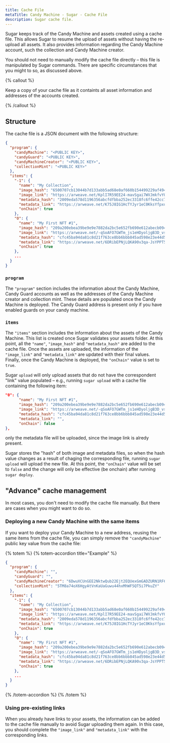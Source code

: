 ```yaml
---
title: Cache File
metaTitle: Candy Machine - Sugar - Cache File
description: Sugar cache file.
---
```


Sugar keeps track of the Candy Machine and assets created using a cache file. This allows Sugar to resume the upload of assets without having the re-upload all assets. It also provides information regarding the Candy Machine account, such the collection and Candy Machine creator.

You should not need to manually modify the cache file directly – this file is manipulated by Sugar commands. There are specific circumstances that you might to so, as discussed above.

{% callout %}

Keep a copy of your cache file as it containts all asset information and addresses of the accounts created.

{% /callout %}

## Structure

The cache file is a JSON document with the following structure:

```json
{
  "program": {
    "candyMachine": "<PUBLIC KEY>",
    "candyGuard": "<PUBLIC KEY>",
    "candyMachineCreator": "<PUBLIC KEY>",
    "collectionMint": "<PUBLIC KEY>"
  },
  "items": {
    "-1": {
      "name": "My Collection",
      "image_hash": "6500707cb13044b7d133abb5ad68e0af660b154499229af49419c86a251a2b4d",
      "image_link": "https://arweave.net/KplI7R59EE24-mavSgai7WVJmkfvYQKhtTnqxXPlPdE?ext=png",
      "metadata_hash": "2009eda578d1196356abcfdfbba252ec3318fc6ffe42cc764a624b0c791d8471",
      "metadata_link": "https://arweave.net/K75J8IG1HcTYJyr1eC0KksYfpxuFMkPONJMpUNDmCuA",
      "onChain": true
    },
    "0": {
      "name": "My First NFT #1",
      "image_hash": "209a200ebea39be9e9e7882da2bc5e652fb690e612abecb094dc13e06db84e54",
      "image_link": "https://arweave.net/-qSoAFO7GWTm_js1eHDyoljgB3D_vszlXspVXBM7HyA?ext=png",
      "metadata_hash": "cfc45ba94da81c8d21f763ce8bb6bbb845ad598e23e44d5c8db1590672b7653f",
      "metadata_link": "https://arweave.net/6DRibEPNjLQKA90v3qa-JsYPPT5a6--VsgKumUnX3_0",
      "onChain": true
    },
    ...
  }
}
```

### `program`

The `"program"` section includes the information about the Candy Machine, Candy Guard accounts as well as the addresses of the Candy Machine creator and collection mint. These details are populated once the Candy Machine is deployed. The Candy Guard address is present only if you have enabled guards on your candy machine.

### `items`

The `"items"` section includes the information about the assets of the Candy Machine. This list is created once Sugar validates your assets folder. At this point, all the `"name"`, `"image_hash"` and `"metadata_hash"` are added to the cache file. Once the assets are uploaded, the information of the `"image_link"` and `"metadata_link"` are updated with their final values. Finally, once the Candy Machine is deployed, the `"onChain"` value is set to `true`.

Sugar `upload` will only upload assets that do not have the correspondent "link" value populated – e.g., running `sugar upload` with a cache file containing the following item:

```json
"0": {
      "name": "My First NFT #1",
      "image_hash": "209a200ebea39be9e9e7882da2bc5e652fb690e612abecb094dc13e06db84e54",
      "image_link": "https://arweave.net/-qSoAFO7GWTm_js1eHDyoljgB3D_vszlXspVXBM7HyA?ext=png",
      "metadata_hash": "cfc45ba94da81c8d21f763ce8bb6bbb845ad598e23e44d5c8db1590672b7653f",
      "metadata_link": "",
      "onChain": false
},
```

only the metadata file will be uploaded, since the image link is alredy present.

Sugar stores the "hash" of both image and metadata files, so when the hash value changes as a result of chaging the corresponding file, running `sugar upload` will upload the new file. At this point, the `"onChain"` value will be set to `false` and the change will only be effective (be onchain) after running `sugar deploy`.

## "Advance" cache management

In most cases, you don't need to modify the cache file manually. But there are cases when you might want to do so.

### Deploying a new Candy Machine with the same items

If you want to deploy your Candy Machine to a new address, reusing the same items from the cache file, you can simply remove the `"candyMachine"` public key value from the cache file:

{% totem %}
{% totem-accordion title="Example" %}

```json
{
  "program": {
    "candyMachine": "",
    "candyGuard": "",
    "candyMachineCreator": "6DwuXCUnGEE2NktwQub22Ejt2EQUexGmGADZURN1RF6J",
    "collectionMint": "5TM8a74oX6HgyAtVnKaUaGuwu44hxMhWF5QT5i7PkuZY"
  },
  "items": {
    "-1": {
      "name": "My Collection",
      "image_hash": "6500707cb13044b7d133abb5ad68e0af660b154499229af49419c86a251a2b4d",
      "image_link": "https://arweave.net/KplI7R59EE24-mavSgai7WVJmkfvYQKhtTnqxXPlPdE?ext=png",
      "metadata_hash": "2009eda578d1196356abcfdfbba252ec3318fc6ffe42cc764a624b0c791d8471",
      "metadata_link": "https://arweave.net/K75J8IG1HcTYJyr1eC0KksYfpxuFMkPONJMpUNDmCuA",
      "onChain": true
    },
    "0": {
      "name": "My First NFT #1",
      "image_hash": "209a200ebea39be9e9e7882da2bc5e652fb690e612abecb094dc13e06db84e54",
      "image_link": "https://arweave.net/-qSoAFO7GWTm_js1eHDyoljgB3D_vszlXspVXBM7HyA?ext=png",
      "metadata_hash": "cfc45ba94da81c8d21f763ce8bb6bbb845ad598e23e44d5c8db1590672b7653f",
      "metadata_link": "https://arweave.net/6DRibEPNjLQKA90v3qa-JsYPPT5a6--VsgKumUnX3_0",
      "onChain": true
    },
    ...
  }
}
```

{% /totem-accordion %}
{% /totem %}

### Using pre-existing links

When you already have links to your assets, the information can be added to the cache file manually to avoid Sugar uploading them again. In this case, you should complete the `"image_link"` and `"metadata_link"` with the corresponding links.